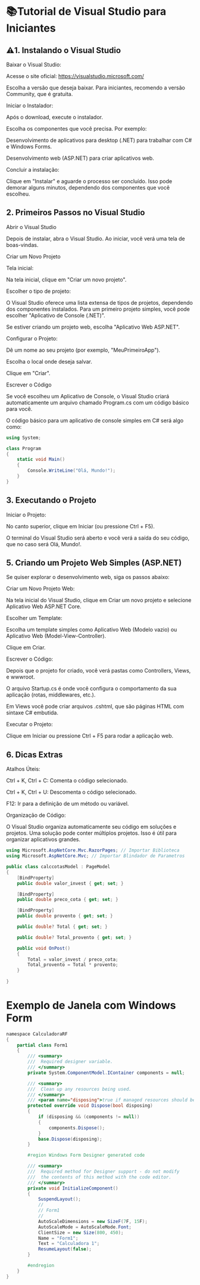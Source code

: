 # 📚Tutorial de Visual Studio para Iniciantes

## ⚠️1. Instalando o Visual Studio

Baixar o Visual Studio:

Acesse o site oficial: https://visualstudio.microsoft.com/

Escolha a versão que deseja baixar. Para iniciantes, recomendo a versão Community, que é gratuita.

Iniciar o Instalador:

Após o download, execute o instalador.

Escolha os componentes que você precisa. Por exemplo:

Desenvolvimento de aplicativos para desktop (.NET) para trabalhar com C# e Windows Forms.

Desenvolvimento web (ASP.NET) para criar aplicativos web.

Concluir a instalação:

Clique em "Instalar" e aguarde o processo ser concluído. Isso pode demorar alguns minutos, dependendo dos componentes que você escolheu.

## 2. Primeiros Passos no Visual Studio

Abrir o Visual Studio

Depois de instalar, abra o Visual Studio. Ao iniciar, você verá uma tela de boas-vindas.

Criar um Novo Projeto

Tela inicial:

Na tela inicial, clique em "Criar um novo projeto".

Escolher o tipo de projeto:

O Visual Studio oferece uma lista extensa de tipos de projetos, dependendo dos componentes instalados. Para um primeiro projeto simples, você pode escolher "Aplicativo de Console (.NET)".

Se estiver criando um projeto web, escolha "Aplicativo Web ASP.NET".

Configurar o Projeto:

Dê um nome ao seu projeto (por exemplo, "MeuPrimeiroApp").

Escolha o local onde deseja salvar.

Clique em "Criar".


Escrever o Código

Se você escolheu um Aplicativo de Console, o Visual Studio criará automaticamente um arquivo chamado Program.cs com um código básico para você.

O código básico para um aplicativo de console simples em C# será algo como:

```C#
using System;

class Program
{
    static void Main()
    {
        Console.WriteLine("Olá, Mundo!");
    }
}
```
## 3. Executando o Projeto

Iniciar o Projeto:

No canto superior, clique em Iniciar (ou pressione Ctrl + F5).

O terminal do Visual Studio será aberto e você verá a saída do seu código, que no caso será Olá, Mundo!.


## 5. Criando um Projeto Web Simples (ASP.NET)

Se quiser explorar o desenvolvimento web, siga os passos abaixo:

Criar um Novo Projeto Web:

Na tela inicial do Visual Studio, clique em Criar um novo projeto e selecione Aplicativo Web ASP.NET Core.

Escolher um Template:

Escolha um template simples como Aplicativo Web (Modelo vazio) ou Aplicativo Web (Model-View-Controller).

Clique em Criar.

Escrever o Código:

Depois que o projeto for criado, você verá pastas como Controllers, Views, e wwwroot.

O arquivo Startup.cs é onde você configura o comportamento da sua aplicação (rotas, middlewares, etc.).

Em Views você pode criar arquivos .cshtml, que são páginas HTML com sintaxe C# embutida.

Executar o Projeto:

Clique em Iniciar ou pressione Ctrl + F5 para rodar a aplicação web.

## 6. Dicas Extras

Atalhos Úteis:

Ctrl + K, Ctrl + C: Comenta o código selecionado.

Ctrl + K, Ctrl + U: Descomenta o código selecionado.

F12: Ir para a definição de um método ou variável.

Organização de Código:

O Visual Studio organiza automaticamente seu código em soluções e projetos. Uma solução pode conter múltiplos projetos. Isso é útil para organizar aplicativos grandes.

```c#
using Microsoft.AspNetCore.Mvc.RazorPages; // Importar Biblioteca
using Microsoft.AspNetCore.Mvc; // Importar Blindador de Parametros

public class calccotasModel : PageModel
{
    [BindProperty]
    public double valor_invest { get; set; }

    [BindProperty]
    public double preco_cota { get; set; }

    [BindProperty]
    public double provento { get; set; }

    public double? Total { get; set; }

    public double? Total_provento { get; set; }

    public void OnPost()
    {
        Total = valor_invest / preco_cota;
        Total_provento = Total * provento;
    }
    
}
```

# Exemplo de Janela com Windows Form

```c#
﻿namespace CalculadoraRF
{
    partial class Form1
    {
        /// <summary>
        ///  Required designer variable.
        /// </summary>
        private System.ComponentModel.IContainer components = null;

        /// <summary>
        ///  Clean up any resources being used.
        /// </summary>
        /// <param name="disposing">true if managed resources should be disposed; otherwise, false.</param>
        protected override void Dispose(bool disposing)
        {
            if (disposing && (components != null))
            {
                components.Dispose();
            }
            base.Dispose(disposing);
        }

        #region Windows Form Designer generated code

        /// <summary>
        ///  Required method for Designer support - do not modify
        ///  the contents of this method with the code editor.
        /// </summary>
        private void InitializeComponent()
        {
            SuspendLayout();
            // 
            // Form1
            // 
            AutoScaleDimensions = new SizeF(7F, 15F);
            AutoScaleMode = AutoScaleMode.Font;
            ClientSize = new Size(800, 450);
            Name = "Form1";
            Text = "Calculadora 1";
            ResumeLayout(false);
        }

        #endregion
    }
}
```
